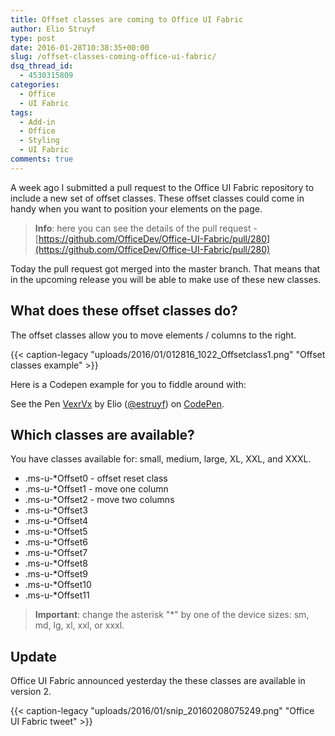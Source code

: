 ```yaml
---
title: Offset classes are coming to Office UI Fabric
author: Elio Struyf
type: post
date: 2016-01-28T10:38:35+00:00
slug: /offset-classes-coming-office-ui-fabric/
dsq_thread_id:
  - 4530315809
categories:
  - Office
  - UI Fabric
tags:
  - Add-in
  - Office
  - Styling
  - UI Fabric
comments: true
---
```


A week ago I submitted a pull request to the Office UI Fabric repository to include a new set of offset classes. These offset classes could come in handy when you want to position your elements on the page.

> **Info**: here you can see the details of the pull request - [https://github.com/OfficeDev/Office-UI-Fabric/pull/280](https://github.com/OfficeDev/Office-UI-Fabric/pull/280)

Today the pull request got merged into the master branch. That means that in the upcoming release you will be able to make use of these new classes.

## What does these offset classes do?

The offset classes allow you to move elements / columns to the right.

{{< caption-legacy "uploads/2016/01/012816_1022_Offsetclass1.png" "Offset classes example" >}}

Here is a Codepen example for you to fiddle around with:

<script src="//assets.codepen.io/assets/embed/ei.js" async=""></script>

<p class="codepen" data-height="268" data-theme-id="21952" data-slug-hash="VexrVx" data-default-tab="result" data-user="estruyf">
  See the Pen <a href="http://codepen.io/estruyf/pen/VexrVx/">VexrVx</a> by Elio (<a href="http://codepen.io/estruyf">@estruyf</a>) on <a href="http://codepen.io">CodePen</a>.
</p>

## Which classes are available?

You have classes available for: small, medium, large, XL, XXL, and XXXL.

*   .ms-u-*Offset0 - offset reset class
*   .ms-u-*Offset1 - move one column
*   .ms-u-*Offset2 - move two columns
*   .ms-u-*Offset3
*   .ms-u-*Offset4
*   .ms-u-*Offset5
*   .ms-u-*Offset6
*   .ms-u-*Offset7
*   .ms-u-*Offset8
*   .ms-u-*Offset9
*   .ms-u-*Offset10
*   .ms-u-*Offset11
> **Important**: change the asterisk "*" by one of the device sizes: sm, md, lg, xl, xxl, or xxxl.

## Update

Office UI Fabric announced yesterday the these classes are available in version 2.

{{< caption-legacy "uploads/2016/01/snip_20160208075249.png" "Office UI Fabric tweet" >}}